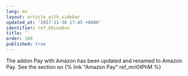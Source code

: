 ```yaml
---
lang: en
layout: article_with_sidebar
updated_at: '2017-11-30 17:45 +0400'
identifier: ref_UkLno8vo
title: ''
order: 100
published: true
---
```

The addon Pay with Amazon has been updated and renamed to Amazon Pay. See the section on {% link "Amazon Pay" ref_mri0tPhM %}
